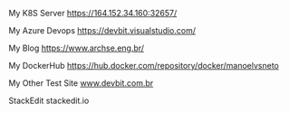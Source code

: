 My K8S Server
https://164.152.34.160:32657/

My Azure Devops
https://devbit.visualstudio.com/

My Blog
https://www.archse.eng.br/

My DockerHub 
https://hub.docker.com/repository/docker/manoelvsneto

My Other Test Site
www.devbit.com.br

StackEdit
stackedit.io
